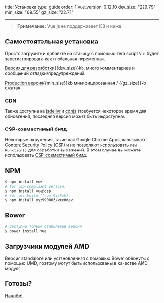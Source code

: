 title: Установка
type: guide
order: 1
vue_version: 0.12.10
dev_size: "229.79"
min_size: "69.55"
gz_size: "22.71"

---

> **Примечание:** Vue.js не поддерживает IE8 и ниже.

## Самостоятельная установка

Просто загрузите и добавьте на станицу с помощью тега script `Vue` будет зарегистрирована как глобальная переменная.

<div id="downloads">
<a class="button" href="https://raw.github.com/yyx990803/vue/{{vue_version}}/dist/vue.js" download>Версия для разработки</a><span class="light info">{{dev_size}}kb, много комментариев и сообщений отладки/предупреждений.</span>

<a class="button" href="https://raw.github.com/yyx990803/vue/{{vue_version}}/dist/vue.min.js" download>Production версия</a><span class="light info">{{min_size}}kb минифицированная / {{gz_size}}kb сжатая</span>
</div>

### CDN

Также доступна на [jsdelivr](//cdn.jsdelivr.net/vue/{{vue_version}}/vue.min.js) и [cdnjs](//cdnjs.cloudflare.com/ajax/libs/vue/{{vue_version}}/vue.min.js) (требуется некоторое время для обновления, последняя версия может быть недоступна).

### CSP-совместимый билд

Некоторые окружения, такие как Google Chrome Apps, навязывают Content Security Policy (CSP) и не позволяют использовать `new Function()` для обработки выражений. В этом случае вы можете использовать [CSP-совместимый билд](https://github.com/yyx990803/vue/tree/csp/dist).

## NPM

``` bash
$ npm install vue
# for csp-compliant version:
$ npm install vue@csp
# for dev build (from GitHub):
$ npm install yyx990803/vue#dev
```

## Bower

``` bash
# доступны только стабильные версии
$ bower install vue
```

## Загрузчики модулей AMD 

Версия standalone или установленная с помощью Bower обёрнуты с помощью UMD, поэтому могут быть использованы в качестве AMD модуля.

## Готовы?

[Начнём!](/guide/).

